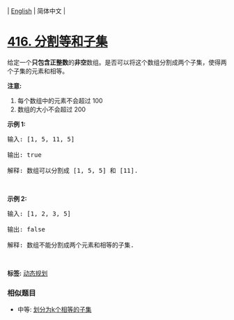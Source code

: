 | [English](README_EN.md) | 简体中文 |

# [416. 分割等和子集](https://leetcode-cn.com/problems/partition-equal-subset-sum)
<p>给定一个<strong>只包含正整数</strong>的<strong>非空</strong>数组。是否可以将这个数组分割成两个子集，使得两个子集的元素和相等。</p>

<p><strong>注意:</strong></p>

<ol>
	<li>每个数组中的元素不会超过 100</li>
	<li>数组的大小不会超过 200</li>
</ol>

<p><strong>示例 1:</strong></p>

<pre>输入: [1, 5, 11, 5]

输出: true

解释: 数组可以分割成 [1, 5, 5] 和 [11].
</pre>

<p>&nbsp;</p>

<p><strong>示例&nbsp;2:</strong></p>

<pre>输入: [1, 2, 3, 5]

输出: false

解释: 数组不能分割成两个元素和相等的子集.
</pre>

<p>&nbsp;</p>

**标签:**  [动态规划](https://leetcode-cn.com/tag/dynamic-programming) 
 ### 相似题目
- 中等:	[划分为k个相等的子集](https://leetcode-cn.com/problems/partition-to-k-equal-sum-subsets) 
